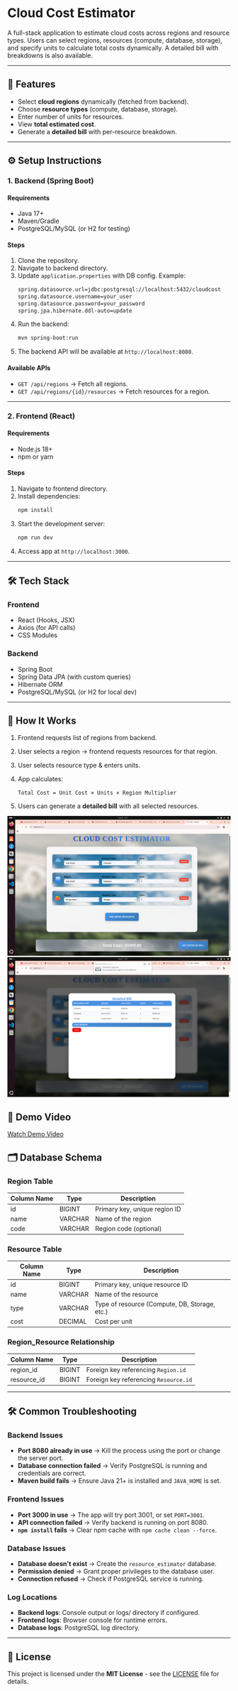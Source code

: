 # Cloud Cost Estimator

A full-stack application to estimate cloud costs across regions and resource types. Users can select regions, resources (compute, database, storage), and specify units to calculate total costs dynamically. A detailed bill with breakdowns is also available.  

---

## 📌 Features  

- Select **cloud regions** dynamically (fetched from backend).  
- Choose **resource types** (compute, database, storage).  
- Enter number of units for resources.  
- View **total estimated cost**.  
- Generate a **detailed bill** with per-resource breakdown.  

---

## ⚙️ Setup Instructions  

### 1. Backend (Spring Boot)  

#### Requirements  
- Java 17+  
- Maven/Gradle  
- PostgreSQL/MySQL (or H2 for testing)  

#### Steps  
1. Clone the repository.  
2. Navigate to backend directory.  
3. Update `application.properties` with DB config. Example:  
   ```properties
   spring.datasource.url=jdbc:postgresql://localhost:5432/cloudcost
   spring.datasource.username=your_user
   spring.datasource.password=your_password
   spring.jpa.hibernate.ddl-auto=update
   ```  
4. Run the backend:  
   ```bash
   mvn spring-boot:run
   ```  
5. The backend API will be available at `http://localhost:8080`.  

#### Available APIs  
- `GET /api/regions` → Fetch all regions.  
- `GET /api/regions/{id}/resources` → Fetch resources for a region.  

---

### 2. Frontend (React)  

#### Requirements  
- Node.js 18+  
- npm or yarn  

#### Steps  
1. Navigate to frontend directory.  
2. Install dependencies:  
   ```bash
   npm install
   ```  
3. Start the development server:  
   ```bash
   npm run dev
   ```  
4. Access app at `http://localhost:3000`.  

---

## 🛠 Tech Stack  

### Frontend  
- React (Hooks, JSX)  
- Axios (for API calls)  
- CSS Modules  

### Backend  
- Spring Boot  
- Spring Data JPA (with custom queries)  
- Hibernate ORM  
- PostgreSQL/MySQL (or H2 for local dev)  

---


## 🚀 How It Works  

1. Frontend requests list of regions from backend.  
2. User selects a region → frontend requests resources for that region.  
3. User selects resource type & enters units.  
4. App calculates:  

   ```
   Total Cost = Unit Cost × Units × Region Multiplier
   ```  

5. Users can generate a **detailed bill** with all selected resources.  


![Frontend CloudCost Screenshot](screenshot/Frontend_CloudCost.png)
![Bill CloudCost Screenshot](screenshot/Bill_CloudCost.png)
## 🎥 Demo Video
[Watch Demo Video](videos/Screencast%20from%202025-08-20%2016-31-45.webm)


## 🗂️ Database Schema

### **Region Table**
| Column Name | Type     | Description                     |
|-------------|---------|---------------------------------|
| id          | BIGINT  | Primary key, unique region ID   |
| name        | VARCHAR | Name of the region              |
| code        | VARCHAR | Region code (optional)          |

### **Resource Table**
| Column Name | Type     | Description                                  |
|-------------|---------|----------------------------------------------|
| id          | BIGINT  | Primary key, unique resource ID             |
| name        | VARCHAR | Name of the resource                         |
| type        | VARCHAR | Type of resource (Compute, DB, Storage, etc.) |
| cost        | DECIMAL | Cost per unit                                |

### **Region_Resource Relationship**
| Column Name | Type   | Description                                 |
|-------------|--------|---------------------------------------------|
| region_id   | BIGINT | Foreign key referencing `Region.id`        |
| resource_id | BIGINT | Foreign key referencing `Resource.id`      |

---
## 🛠️ Common Troubleshooting

### Backend Issues
- **Port 8080 already in use** → Kill the process using the port or change the server port.
- **Database connection failed** → Verify PostgreSQL is running and credentials are correct.
- **Maven build fails** → Ensure Java 21+ is installed and `JAVA_HOME` is set.

### Frontend Issues
- **Port 3000 in use** → The app will try port 3001, or set `PORT=3001`.
- **API connection failed** → Verify backend is running on port 8080.
- **`npm install` fails** → Clear npm cache with `npm cache clean --force`.

### Database Issues
- **Database doesn't exist** → Create the `resource_estimator` database.
- **Permission denied** → Grant proper privileges to the database user.
- **Connection refused** → Check if PostgreSQL service is running.

### Log Locations
- **Backend logs**: Console output or logs/ directory if configured.
- **Frontend logs**: Browser console for runtime errors.
- **Database logs**: PostgreSQL log directory.

---

## 📝 License

This project is licensed under the **MIT License** - see the [LICENSE](LICENSE) file for details.





